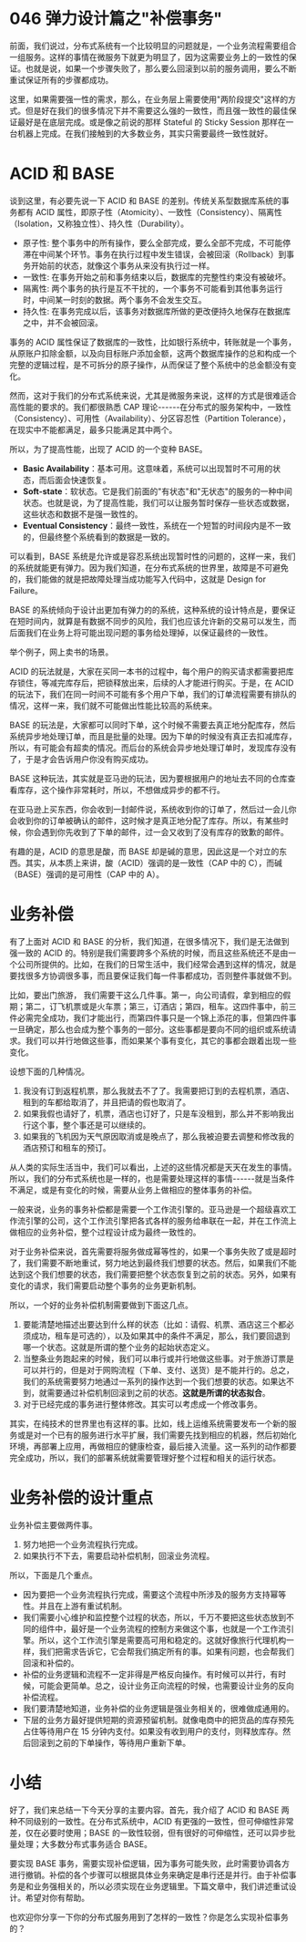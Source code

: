 # 046 弹力设计篇之"补偿事务"

前面，我们说过，分布式系统有一个比较明显的问题就是，一个业务流程需要组合一组服务。这样的事情在微服务下就更为明显了，因为这需要业务上的一致性的保证。也就是说，如果一个步骤失败了，那么要么回滚到以前的服务调用，要么不断重试保证所有的步骤都成功。

这里，如果需要强一性的需求，那么，在业务层上需要使用"两阶段提交"这样的方式。但是好在我们的很多情况下并不需要这么强的一致性，而且强一致性的最佳保证最好是在底层完成。或是像之前说的那样
Stateful 的 Sticky Session
那样在一台机器上完成。在我们接触到的大多数业务，其实只需要最终一致性就好。

# ACID 和 BASE

谈到这里，有必要先说一下 ACID 和 BASE
的差别。传统关系型数据库系统的事务都有 ACID
属性，即原子性（Atomicity）、一致性（Consistency）、隔离性（Isolation，又称独立性）、持久性（Durability）。

-   原子性:
    整个事务中的所有操作，要么全部完成，要么全部不完成，不可能停滞在中间某个环节。事务在执行过程中发生错误，会被回滚（Rollback）到事务开始前的状态，就像这个事务从来没有执行过一样。
-   一致性: 在事务开始之前和事务结束以后，数据库的完整性约束没有被破坏。
-   隔离性:
    两个事务的执行是互不干扰的，一个事务不可能看到其他事务运行时，中间某一时刻的数据。两个事务不会发生交互。
-   持久性:
    在事务完成以后，该事务对数据库所做的更改便持久地保存在数据库之中，并不会被回滚。

事务的 ACID
属性保证了数据库的一致性，比如银行系统中，转账就是一个事务，从原账户扣除金额，以及向目标账户添加金额，这两个数据库操作的总和构成一个完整的逻辑过程，是不可拆分的原子操作，从而保证了整个系统中的总金额没有变化。

然而，这对于我们的分布式系统来说，尤其是微服务来说，这样的方式是很难适合高性能的要求的。我们都很熟悉
CAP
理论------在分布式的服务架构中，一致性（Consistency）、可用性（Availability）、分区容忍性（Partition
Tolerance），在现实中不能都满足，最多只能满足其中两个。

所以，为了提高性能，出现了 ACID 的一个变种 BASE。

-   **Basic
    Availability**：基本可用。这意味着，系统可以出现暂时不可用的状态，而后面会快速恢复。
-   **Soft-state**：软状态。它是我们前面的"有状态"和"无状态"的服务的一种中间状态。也就是说，为了提高性能，我们可以让服务暂时保存一些状态或数据，这些状态和数据不是强一致性的。
-   **Eventual
    Consistency**：最终一致性，系统在一个短暂的时间段内是不一致的，但最终整个系统看到的数据是一致的。

可以看到，BASE
系统是允许或是容忍系统出现暂时性的问题的，这样一来，我们的系统就能更有弹力。因为我们知道，在分布式系统的世界里，故障是不可避免的，我们能做的就是把故障处理当成功能写入代码中，这就是
Design for Failure。

BASE
的系统倾向于设计出更加有弹力的的系统，这种系统的设计特点是，要保证在短时间内，就算是有数据不同步的风险，我们也应该允许新的交易可以发生，而后面我们在业务上将可能出现问题的事务给处理掉，以保证最终的一致性。

举个例子，网上卖书的场景。

ACID
的玩法就是，大家在买同一本书的过程中，每个用户的购买请求都需要把库存锁住，等减完库存后，把锁释放出来，后续的人才能进行购买。于是，在
ACID
的玩法下，我们在同一时间不可能有多个用户下单，我们的订单流程需要有排队的情况，这样一来，我们就不可能做出性能比较高的系统来。

BASE
的玩法是，大家都可以同时下单，这个时候不需要去真正地分配库存，然后系统异步地处理订单，而且是批量的处理。因为下单的时候没有真正去扣减库存，所以，有可能会有超卖的情况。而后台的系统会异步地处理订单时，发现库存没有了，于是才会告诉用户你没有购买成功。

BASE
这种玩法，其实就是亚马逊的玩法，因为要根据用户的地址去不同的仓库查看库存，这个操作非常耗时，所以，不想做成异步的都不行。

在亚马逊上买东西，你会收到一封邮件说，系统收到你的订单了，然后过一会儿你会收到你的订单被确认的邮件，这时候才是真正地分配了库存。所以，有某些时候，你会遇到你先收到了下单的邮件，过一会又收到了没有库存的致歉的邮件。

有趣的是，ACID 的意思是酸，而 BASE
却是碱的意思，因此这是一个对立的东西。其实，从本质上来讲，酸（ACID）强调的是一致性（CAP
中的 C），而碱（BASE）强调的是可用性（CAP 中的 A）。

# 业务补偿

有了上面对 ACID 和 BASE
的分析，我们知道，在很多情况下，我们是无法做到强一致的 ACID
的。特别是我们需要跨多个系统的时候，而且这些系统还不是由一个公司所提供的。比如，在我们的日常生活中，我们经常会遇到这样的情况，就是要找很多方协调很多事，而且要保证我们每一件事都成功，否则整件事就做不到。

比如，要出门旅游，
我们需要干这么几件事。第一，向公司请假，拿到相应的假期；第二，订飞机票或是火车票；第三，订酒店；第四，租车。这四件事中，前三件必需完全成功，我们才能出行，而第四件事只是一个锦上添花的事，但第四件事一旦确定，那么也会成为整个事务的一部分。这些事都是要向不同的组织或系统请求。我们可以并行地做这些事，而如果某个事有变化，其它的事都会跟着出现一些变化。

设想下面的几种情况。

1.  我没有订到返程机票，那么我就去不了了。我需要把订到的去程机票，酒店、租到的车都给取消了，并且把请的假也取消了。
2.  如果我假也请好了，机票，酒店也订好了，只是车没租到，那么并不影响我出行这个事，整个事还是可以继续的。
3.  如果我的飞机因为天气原因取消或是晚点了，那么我被迫要去调整和修改我的酒店预订和租车的预订。

从人类的实际生活当中，我们可以看出，上述的这些情况都是天天在发生的事情。所以，我们的分布式系统也是一样的，也是需要处理这样的事情------就是当条件不满足，或是有变化的时候，需要从业务上做相应的整体事务的补偿。

一般来说，业务的事务补偿都是需要一个工作流引擎的。亚马逊是一个超级喜欢工作流引擎的公司，这个工作流引擎把各式各样的服务给串联在一起，并在工作流上做相应的业务补偿，整个过程设计成为最终一致性的。

对于业务补偿来说，首先需要将服务做成幂等性的，如果一个事务失败了或是超时了，我们需要不断地重试，努力地达到最终我们想要的状态。然后，如果我们不能达到这个我们想要的状态，我们需要把整个状态恢复到之前的状态。另外，如果有变化的请求，我们需要启动整个事务的业务更新机制。

所以，一个好的业务补偿机制需要做到下面这几点。

1.  要能清楚地描述出要达到什么样的状态（比如：请假、机票、酒店这三个都必须成功，租车是可选的），以及如果其中的条件不满足，那么，我们要回退到哪一个状态。这就是所谓的整个业务的起始状态定义。
2.  当整条业务跑起来的时候，我们可以串行或并行地做这些事。对于旅游订票是可以并行的，但是对于网购流程（下单、支付、送货）是不能并行的。总之，我们的系统需要努力地通过一系列的操作达到一个我们想要的状态。如果达不到，就需要通过补偿机制回滚到之前的状态。**这就是所谓的状态拟合**。
3.  对于已经完成的事务进行整体修改。其实可以考虑成一个修改事务。

其实，在纯技术的世界里也有这样的事。比如，线上运维系统需要发布一个新的服务或是对一个已有的服务进行水平扩展，我们需要先找到相应的机器，然后初始化环境，再部署上应用，再做相应的健康检查，最后接入流量。这一系列的动作都要完全成功，所以，我们的部署系统就需要管理好整个过程和相关的运行状态。

# 业务补偿的设计重点

业务补偿主要做两件事。

1.  努力地把一个业务流程执行完成。
2.  如果执行不下去，需要启动补偿机制，回滚业务流程。

所以，下面是几个重点。

-   因为要把一个业务流程执行完成，需要这个流程中所涉及的服务方支持幂等性。并且在上游有重试机制。
-   我们需要小心维护和监控整个过程的状态，所以，千万不要把这些状态放到不同的组件中，最好是一个业务流程的控制方来做这个事，也就是一个工作流引擎。所以，这个工作流引擎是需要高可用和稳定的。这就好像旅行代理机构一样，我们把需求告诉它，它会帮我们搞定所有的事。如果有问题，也会帮我们回滚和补偿的。
-   补偿的业务逻辑和流程不一定非得是严格反向操作。有时候可以并行，有时候，可能会更简单。总之，设计业务正向流程的时候，也需要设计业务的反向补偿流程。
-   我们要清楚地知道，业务补偿的业务逻辑是强业务相关的，很难做成通用的。
-   下层的业务方最好提供短期的资源预留机制。就像电商中的把货品的库存预先占住等待用户在
    15
    分钟内支付。如果没有收到用户的支付，则释放库存。然后回滚到之前的下单操作，等待用户重新下单。

# 小结

好了，我们来总结一下今天分享的主要内容。首先，我介绍了 ACID 和 BASE
两种不同级别的一致性。在分布式系统中，ACID
有更强的一致性，但可伸缩性非常差，仅在必要时使用；BASE
的一致性较弱，但有很好的可伸缩性，还可以异步批量处理；大多数分布式事务适合
BASE。

要实现 BASE
事务，需要实现补偿逻辑，因为事务可能失败，此时需要协调各方进行撤销。补偿的各个步骤可以根据具体业务来确定是串行还是并行。由于补偿事务是和业务强相关的，所以必须实现在业务逻辑里。下篇文章中，我们讲述重试设计。希望对你有帮助。

也欢迎你分享一下你的分布式服务用到了怎样的一致性？你是怎么实现补偿事务的？
